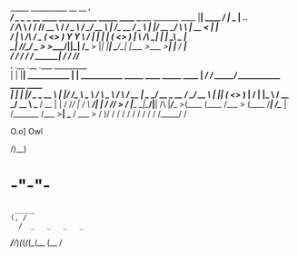    _____                                              __________                   __               __    ___.               
  /  _  \__  _  __ ____   __________   _____   ____   \______   \_______  ____    |__| ____   _____/  |_  \_ |__ ___.__.     
 /  /_\  \ \/ \/ // __ \ /  ___/  _ \ /     \_/ __ \   |     ___/\_  __ \/  _ \   |  |/ __ \_/ ___\   __\  | __ <   |  |     
/    |    \     /\  ___/ \___ (  <_> )  Y Y  \  ___/   |    |     |  | \(  <_> )  |  \  ___/\  \___|  |    | \_\ \___  |     
\____|__  /\/\_/  \___  >____  >____/|__|_|  /\___  >  |____|     |__|   \____/\__|  |\___  >\___  >__|    |___  / ____|     
        \/            \/     \/            \/     \/                          \______|    \/     \/            \/\/          
.____    .__                .___                                                  .___   _________                           
|    |   |__| ___________   |   | ___________  _____    ____   _____    ____    __| _/  /   _____/ ___________  ____   ____  
|    |   |  |/  _ \_  __ \  |   |/  ___/\__  \ \__  \ _/ ___\  \__  \  /    \  / __ |   \_____  \_/ __ \_  __ \/ ___\_/ __ \ 
|    |___|  (  <_> )  | \/  |   |\___ \  / __ \_/ __ \\  \___   / __ \|   |  \/ /_/ |   /        \  ___/|  | \/ /_/  >  ___/ 
|_______ \__|\____/|__| /\  |___/____  >(____  (____  /\___  > (____  /___|  /\____ |  /_______  /\___  >__|  \___  / \___  >
        \/              )/           \/      \/     \/     \/       \/     \/      \/          \/     \/     /_____/      \/ 

O.o] Owl

/)__)

-"-"-
=======

     _____             
    (, /               
      /  _   _   _   _ 
  ___/__/_)_(_(_(_(_(__
(__ /                  
